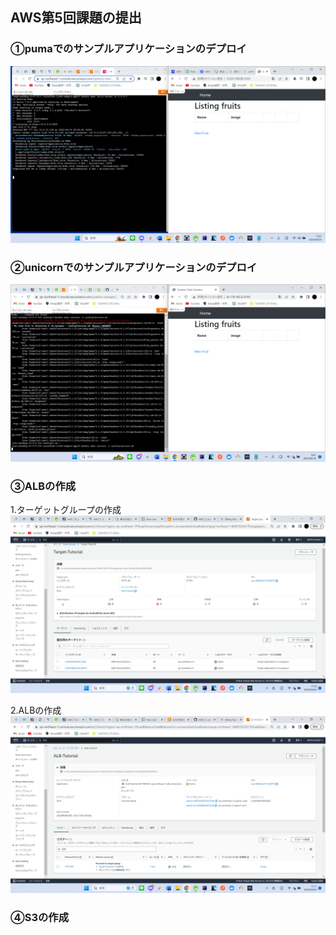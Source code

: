 ## AWS第5回課題の提出  
  
### ①pumaでのサンプルアプリケーションのデプロイ  
![](https://github.com/SuzukiNaoto0422/AWS_5_repository-/blob/main/picture/AWS%E8%AA%B2%E9%A1%8C(puma).png?raw=true)  

### ②unicornでのサンプルアプリケーションのデプロイ  
![](https://github.com/SuzukiNaoto0422/AWS_5_repository-/blob/main/picture/AWS%E8%AA%B2%E9%A1%8C(unicorn).png?raw=true)  
  
### ③ALBの作成  
1.ターゲットグループの作成  
![](https://github.com/SuzukiNaoto0422/AWS_5_repository-/blob/main/picture/Target%20groups.png?raw=true)  
  
2.ALBの作成  
![](https://github.com/SuzukiNaoto0422/AWS_5_repository-/blob/main/picture/ALB.png?raw=true)  

### ④S3の作成  
